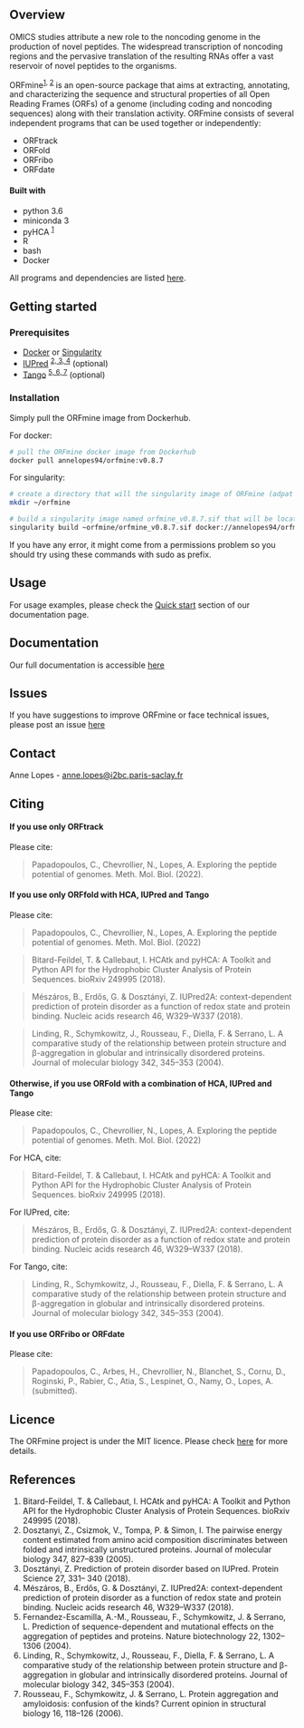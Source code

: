 ## Overview

OMICS studies attribute a new role to the noncoding genome in the production of novel peptides. The widespread transcription
of noncoding regions and the pervasive translation of the resulting RNAs offer a vast reservoir of novel peptides to the organisms.

ORFmine<sup><a href="#references">1</a>, <a href="#references">2</a></sup> is an open-source package that aims at extracting, annotating, and characterizing the sequence and structural properties of
all Open Reading Frames (ORFs) of a genome (including coding and noncoding sequences) along with their translation activity. ORFmine consists of several independent programs that can be used together or independently:
- ORFtrack
- ORFold
- ORFribo
- ORFdate

#### Built with
- python 3.6
- miniconda 3
- pyHCA <sup><a href="#references">1</a></sup>
- R 
- bash
- Docker

All programs and dependencies are listed [here](docs/dependencies.md). 


## Getting started

### Prerequisites

- [Docker](https://docs.docker.com/engine/install/) or [Singularity](https://singularity-tutorial.github.io/01-installation/)
- [IUPred](https://iupred2a.elte.hu/download_new) <sup><a href="#references">2, 3, 4</a></sup>  (optional)
- [Tango](http://tango.crg.es) <sup><a href="#references">5, 6, 7</a></sup> (optional)


### Installation

Simply pull the ORFmine image from Dockerhub.

For docker:
```bash
# pull the ORFmine docker image from Dockerhub
docker pull annelopes94/orfmine:v0.8.7
```

For singularity:
```bash
# create a directory that will the singularity image of ORFmine (adpat the location and directory name)
mkdir ~/orfmine

# build a singularity image named orfmine_v0.8.7.sif that will be located in ~/orfmine (to adapt)
singularity build ~orfmine/orfmine_v0.8.7.sif docker://annelopes94/orfmine:v0.8.7
```

If you have any error, it might come from a permissions problem so you should try using these commands with sudo as prefix.  


## Usage

For usage examples, please check the [Quick start](https://i2bc.github.io/ORFmine/orfmine_quickstart.html) section of our documentation page.


## Documentation

Our full documentation is accessible [here](https://i2bc.github.io/ORFmine/)

## Issues

If you have suggestions to improve ORFmine or face technical issues, please post an issue [here](https://github.com/i2bc/ORFmine/issues)


## Contact

Anne Lopes - anne.lopes@i2bc.paris-saclay.fr


## Citing

#### If you use only ORFtrack

Please cite:

> Papadopoulos, C., Chevrollier, N., Lopes, A. Exploring the peptide potential of genomes. Meth. Mol. Biol. (2022).



#### If you use only ORFfold with HCA, IUPred and Tango

Please cite:
> Papadopoulos, C., Chevrollier, N., Lopes, A. Exploring the peptide potential of genomes. Meth. Mol. Biol. (2022)

> Bitard-Feildel, T. & Callebaut, I. HCAtk and pyHCA: A Toolkit and Python API for the Hydrophobic Cluster Analysis of Protein Sequences. bioRxiv 249995 (2018).

> Mészáros, B., Erdős, G. & Dosztányi, Z. IUPred2A: context-dependent prediction of protein disorder as a function of redox state and protein binding. Nucleic acids research 46, W329–W337 (2018).

> Linding, R., Schymkowitz, J., Rousseau, F., Diella, F. & Serrano, L. A comparative study of the relationship between protein structure and β-aggregation in globular and intrinsically disordered proteins. Journal of molecular biology 342, 345–353 (2004).

#### Otherwise, if you use ORFold with a combination of HCA, IUPred and Tango

Please cite:
> Papadopoulos, C., Chevrollier, N., Lopes, A. Exploring the peptide potential of genomes. Meth. Mol. Biol. (2022)


For HCA, cite:
> Bitard-Feildel, T. & Callebaut, I. HCAtk and pyHCA: A Toolkit and Python API for the Hydrophobic Cluster Analysis of Protein Sequences. bioRxiv 249995 (2018).

For IUPred, cite:
> Mészáros, B., Erdős, G. & Dosztányi, Z. IUPred2A: context-dependent prediction of protein disorder as a function of redox state and protein binding. Nucleic acids research 46, W329–W337 (2018).

For Tango, cite:
> Linding, R., Schymkowitz, J., Rousseau, F., Diella, F. & Serrano, L. A comparative study of the relationship between protein structure and β-aggregation in globular and intrinsically disordered proteins. Journal of molecular biology 342, 345–353 (2004).


#### If you use ORFribo or ORFdate

Please cite:
> Papadopoulos, C., Arbes, H., Chevrollier, N., Blanchet, S., Cornu, D., Roginski, P., Rabier, C., Atia, S., Lespinet, O., Namy, O., Lopes, A. (submitted).


## Licence

The ORFmine project is under the MIT licence. Please check [here](LICENSE.md) for more details.


## References

1. Bitard-Feildel, T. & Callebaut, I. HCAtk and pyHCA: A Toolkit and Python API for the Hydrophobic Cluster Analysis of Protein Sequences. bioRxiv 249995 (2018).
2. Dosztanyi, Z., Csizmok, V., Tompa, P. & Simon, I. The pairwise energy content estimated from amino acid composition discriminates between folded and intrinsically unstructured proteins. Journal of molecular biology 347, 827–839 (2005).
3. Dosztányi, Z. Prediction of protein disorder based on IUPred. Protein Science 27, 331– 340 (2018).
4. Mészáros, B., Erdős, G. & Dosztányi, Z. IUPred2A: context-dependent prediction of protein disorder as a function of redox state and protein binding. Nucleic acids research 46, W329–W337 (2018).
5. Fernandez-Escamilla, A.-M., Rousseau, F., Schymkowitz, J. & Serrano, L. Prediction of sequence-dependent and mutational effects on the aggregation of peptides and proteins. Nature biotechnology 22, 1302–1306 (2004).
6. Linding, R., Schymkowitz, J., Rousseau, F., Diella, F. & Serrano, L. A comparative study of the relationship between protein structure and β-aggregation in globular and intrinsically disordered proteins. Journal of molecular biology 342, 345–353 (2004). 
7. Rousseau, F., Schymkowitz, J. & Serrano, L. Protein aggregation and amyloidosis: confusion of the kinds? Current opinion in structural biology 16, 118–126 (2006).
